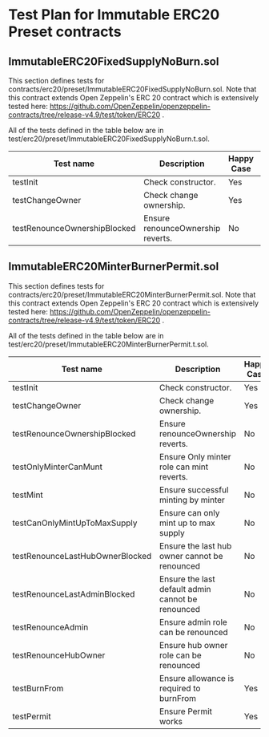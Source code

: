 # Test Plan for Immutable ERC20 Preset contracts

## ImmutableERC20FixedSupplyNoBurn.sol
This section defines tests for contracts/erc20/preset/ImmutableERC20FixedSupplyNoBurn.sol. Note
that this contract extends Open Zeppelin's ERC 20 contract which is extensively tested here:
https://github.com/OpenZeppelin/openzeppelin-contracts/tree/release-v4.9/test/token/ERC20 .

All of the tests defined in the table below are in test/erc20/preset/ImmutableERC20FixedSupplyNoBurn.t.sol.

| Test name                       |Description                                        | Happy Case | Implemented |
|---------------------------------| --------------------------------------------------|------------|-------------|
| testInit                        | Check constructor.                                | Yes        | Yes         |
| testChangeOwner                 | Check change ownership.                           | Yes        | Yes         |
| testRenounceOwnershipBlocked    | Ensure renounceOwnership reverts.                 | No         | Yes         |


## ImmutableERC20MinterBurnerPermit.sol
This section defines tests for contracts/erc20/preset/ImmutableERC20MinterBurnerPermit.sol. Note
that this contract extends Open Zeppelin's ERC 20 contract which is extensively tested here:
https://github.com/OpenZeppelin/openzeppelin-contracts/tree/release-v4.9/test/token/ERC20 .

All of the tests defined in the table below are in test/erc20/preset/ImmutableERC20MinterBurnerPermit.t.sol.

| Test name                       |Description                                        | Happy Case | Implemented |
|---------------------------------| --------------------------------------------------|------------|-------------|
| testInit                        | Check constructor.                                | Yes        | Yes         |
| testChangeOwner                 | Check change ownership.                           | Yes        | Yes         |
| testRenounceOwnershipBlocked    | Ensure renounceOwnership reverts.                 | No         | Yes         |
| testOnlyMinterCanMunt           | Ensure Only minter role can mint reverts.         | No         | Yes         |
| testMint                        | Ensure successful minting by minter               | No         | Yes         |
| testCanOnlyMintUpToMaxSupply    | Ensure can only mint up to max supply             | No         | Yes         |
| testRenounceLastHubOwnerBlocked | Ensure the last hub owner cannot be renounced     | No         | Yes         |
| testRenounceLastAdminBlocked    | Ensure the last default admin cannot be renounced | No         | Yes         |
| testRenounceAdmin               | Ensure admin role can be renounced                | No         | Yes         |
| testRenounceHubOwner            | Ensure hub owner role can be renounced            | No         | Yes         |
| testBurnFrom                    | Ensure allowance is required to burnFrom          | Yes        | Yes         |
| testPermit                      | Ensure Permit works                               | Yes        | Yes         |

